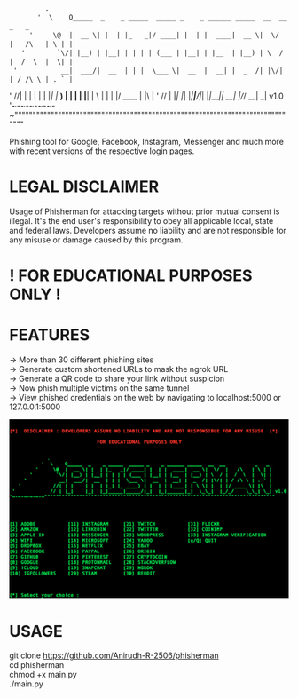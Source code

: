              .
           '  \    O_____  _    _ _____  _____ _    _ ______ _____  __  __          _   _ 
         '     \@  |  __ \| |  | |_   _|/ ____| |  | |  ____|  __ \|  \/  |   /\   | \ | |
       '        `\/| |__) | |__| | | | | (___ | |__| | |__  | |__) | \  / |  /  \  |  \| |
     '           __|  ___/|  __  | | |  \___ \|  __  |  __| |  _  /| |\/| | / /\ \ | . ` |
   '           //| | |    | |  | |_| |_ ____) | |  | | |____| | \ \| |  | |/ ____ \| |\  |
 '            // | |_|    |_|  |_|_____|_____/|_|  |_|______|_|  \_\_|  |_/_/    \_\_| \_| v1.0
'~-~-~-~-~-~""""""""""""""""""""""""""""""""""""""""""""""""""""""""""""""""""""""""""""""" 


Phishing tool for Google, Facebook, Instagram, Messenger and much more with recent versions of the respective login pages. 

# LEGAL DISCLAIMER

Usage of Phisherman for attacking targets without prior mutual consent is illegal. It's the end user's responsibility to obey all applicable local, state and federal laws. Developers assume no liability and are not responsible for any misuse or damage caused by this program. 
# ! FOR EDUCATIONAL PURPOSES ONLY !

# FEATURES

-> More than 30 different phishing sites \
-> Generate custom shortened URLs to mask the ngrok URL \
-> Generate a QR code to share your link without suspicion \
-> Now phish multiple victims on the same tunnel \
-> View phished credentials on the web by navigating to localhost:5000 or 127.0.0.1:5000

![Screenshot](https://github.com/Anirudh-R-2506/phisherman/raw/master/demo/demo.png)

# USAGE

git clone https://github.com/Anirudh-R-2506/phisherman \
cd phisherman \
chmod +x main.py \
./main.py



